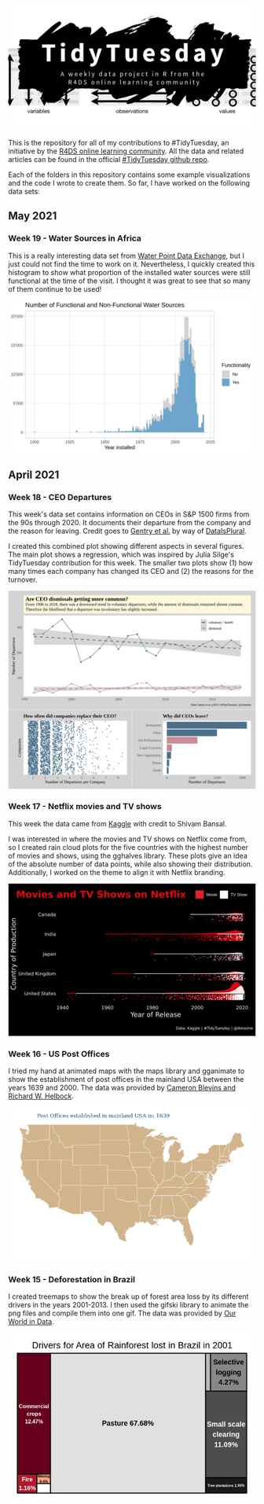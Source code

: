 ![](tt_logo.png)

This is the repository for all of my contributions to #TidyTuesday, an initiative by the [R4DS online learning community](https://www.rfordatasci.com/). All the data and related articles can be found in the official [#TidyTuesday github repo](https://github.com/rfordatascience/tidytuesday).

Each of the folders in this repository contains some example visualizations and the code I wrote to create them. So far, I have worked on the following data sets:

## May 2021

### Week 19 - Water Sources in Africa
This is a really interesting data set from [Water Point Data Exchange](https://data.waterpointdata.org/dataset/Water-Point-Data-Exchange-WPDx-Basic-/jfkt-jmqa), but I just could not find the time to work on it. Nevertheless, I quickly created this histogram to show what proportion of the installed water sources were still functional at the time of the visit. I thought it was great to see that so many of them continue to be used!

![](2021W19_water_sources/210405_functionality_histogram.jpg)

## April 2021

### Week 18 - CEO Departures
This week's data set contains information on CEOs in S&P 1500 firms from the 90s through 2020. It documents their departure from the company and the reason for leaving. Credit goes to [Gentry et al.](https://onlinelibrary.wiley.com/doi/abs/10.1002/smj.3278) by way of [DataIsPlural](https://www.data-is-plural.com/archive/2021-04-21-edition/).

I created this combined plot showing different aspects in several figures. The main plot shows a regression, which was inspired by Julia Silge's TidyTuesday contribution for this week. The smaller two plots show (1) how many times each company has changed its CEO and (2) the reasons for the turnover.

![](2021W18_CEO_Departures/all_plots_combined.jpg)

### Week 17 - Netflix movies and TV shows
This week the data came from [Kaggle](https://www.kaggle.com/shivamb/netflix-shows?select=netflix_titles.csv) with credit to Shivam Bansal.

I was interested in where the movies and TV shows on Netflix come from, so I created rain cloud plots for the five countries with the highest number of movies and shows, using the gghalves library. These plots give an idea of the absolute number of data points, while also showing their distribution. Additionally, I worked on the theme to align it with Netflix branding.

![](2021W17_Netflix_Shows/raincloud_plot.png)

### Week 16 - US Post Offices
I tried my hand at animated maps with the maps library and gganimate to show the establishment of post offices in the mainland USA between the years 1639 and 2000. The data was provided by [Cameron Blevins and Richard W. Helbock](https://dataverse.harvard.edu/dataset.xhtml?persistentId=doi:10.7910/DVN/NUKCNA).

![](2021W16_US_post_offices/US_postoffices_est.gif)


### Week 15 - Deforestation in Brazil
I created treemaps to show the break up of forest area loss by its different drivers in the years 2001-2013. I then used the gifski library to animate the png files and compile them into one gif. The data was provided by [Our World in Data](https://ourworldindata.org/).

![](2021W15_Deforestation_in_Brazil/drivers_rainforest_loss.gif)
